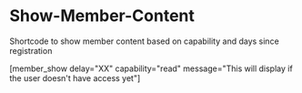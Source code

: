 # Show-Member-Content
Shortcode to show member content based on capability and days since registration

[member_show delay="XX" capability="read" message="This will display if the user doesn't have access yet"]
